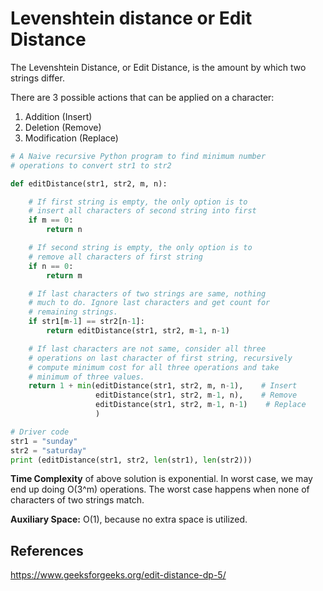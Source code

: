 # Levenshtein distance or Edit Distance

The Levenshtein Distance, or Edit Distance, is the amount by which two strings differ.

There are 3 possible actions that can be applied on a character:

1. Addition (Insert)
2. Deletion (Remove)
3. Modification (Replace)

```python
# A Naive recursive Python program to find minimum number
# operations to convert str1 to str2

def editDistance(str1, str2, m, n):

    # If first string is empty, the only option is to
    # insert all characters of second string into first
    if m == 0:
        return n

    # If second string is empty, the only option is to
    # remove all characters of first string
    if n == 0:
        return m

    # If last characters of two strings are same, nothing
    # much to do. Ignore last characters and get count for
    # remaining strings.
    if str1[m-1] == str2[n-1]:
        return editDistance(str1, str2, m-1, n-1)

    # If last characters are not same, consider all three
    # operations on last character of first string, recursively
    # compute minimum cost for all three operations and take
    # minimum of three values.
    return 1 + min(editDistance(str1, str2, m, n-1),    # Insert
                   editDistance(str1, str2, m-1, n),    # Remove
                   editDistance(str1, str2, m-1, n-1)    # Replace
                   )

# Driver code
str1 = "sunday"
str2 = "saturday"
print (editDistance(str1, str2, len(str1), len(str2)))
```

**Time Complexity** of above solution is exponential. In worst case, we may end up doing O(3^m) operations. The worst case happens when none of characters of two strings match.

**Auxiliary Space:** O(1), because no extra space is utilized.

## References

<https://www.geeksforgeeks.org/edit-distance-dp-5/>
